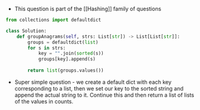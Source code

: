 - This question is part of the [[Hashing]] family of questions

```python
from collections import defaultdict

class Solution:
    def groupAnagrams(self, strs: List[str]) -> List[List[str]]:
        groups = defaultdict(list)
        for s in strs:
            key = "".join(sorted(s))
            groups[key].append(s)
        
        return list(groups.values())
```

- Super simple question - we create a default dict with each key corresponding to a list, then we set our key to the sorted string and append the actual string to it. Continue this and then return a list of lists of the values in counts.